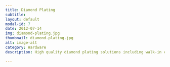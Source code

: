 ```yaml
---
title: Diamond Plating
subtitle: 
layout: default
modal-id: 7
date: 2012-07-14
img: diamond-plating.jpg
thumbnail: diamond-plating.jpg
alt: image-alt
category: Hardware
description: High quality diamond plating solutions including walk-in cooler door and wall installation. There are a variety of reasons to choose diamond plating over replacement, and it is much less expensive and friendlier to the environment. Diamond plating is ideal for walk-ins, coolers, walls, and exposed corners, and it will cover nicks, stains, and blemishes while refreshing the look of your entire kitchen.

---
```

